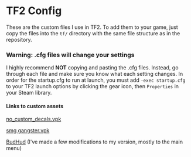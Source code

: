 # TF2 Config
These are the custom files I use in TF2. To add them to your game, just copy the files into the `tf/` directory with the same file structure as in the repository.

### Warning: .cfg files will change your settings
I highly recommend **NOT** copying and pasting the .cfg files. Instead, go through each file and make sure you know what each setting changes. In order for the startup.cfg to run at launch, you must add `-exec startup.cfg` to your TF2 launch options by clicking the gear icon, then `Properties` in your Steam library.

#### Links to custom assets
[no_custom_decals.vpk](https://gamebanana.com/mods/440269)

[smg gangster.vpk](https://gamebanana.com/mods/206363)

[BudHud](https://github.com/rbjaxter/budhud) (I've made a few modifications to my version, mostly to the main menu)
